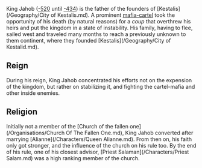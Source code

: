 King Jahob ([-520](/Year/-520) until [-434](\Year/-434)) is the father of the founders of [Kestalis](/Geography/City of Kestalis.md).
A prominent [mafia-cartel](/Organisations/Cartel-Mafia.md) took the opportunity of his death (by natural reasons) for a *coup* that overthrew his heirs and put the kingdom in a state of instability.
His family, having to flee, sailed west and traveled many months to reach a previously unknown to them continent, where they founded [Kestalis](/Geography/City of Kestalid.md).

## Reign
During his reign, King Jahob concentrated his efforts not on the expension of the kingdom, but rather on stabilizing it, and fighting the cartel-mafia and other inside enemies.

## Religion
Initially not a member of the [Church of the fallen one](/Organisations/Church Of The Fallen One.md), King Jahob converted after marrying [Alianne](/Characters/Queen Alianne.md). 
From then on, his faith only got stronger, and the influence of the church on his rule too.
By the end of his rule, one of his closest advisor, [Priest Salaman](/Characters/Priest Salam.md) was a high ranking member of the church.



